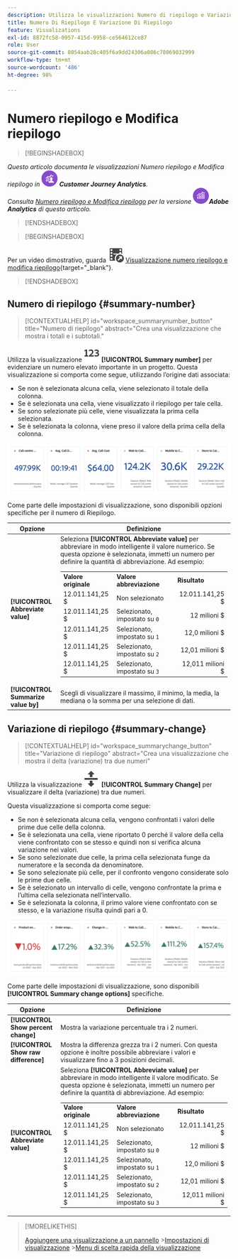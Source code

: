 ```yaml
---
description: Utilizza le visualizzazioni Numero di riepilogo e Variazione di riepilogo per visualizzare punti dati importanti in un progetto.
title: Numero Di Riepilogo E Variazione Di Riepilogo
feature: Visualizations
exl-id: 8872fc58-0957-415d-9958-ce564612ce87
role: User
source-git-commit: 8054aab28c405f6a9dd24306a086c78069032999
workflow-type: tm+mt
source-wordcount: '486'
ht-degree: 98%

---
```


# Numero riepilogo e Modifica riepilogo

>[!BEGINSHADEBOX]

_Questo articolo documenta le visualizzazioni Numero riepilogo e Modifica riepilogo in_ ![CustomerJourneyAnalytics](/help/assets/icons/CustomerJourneyAnalytics.svg) _&#x200B;**Customer Journey Analytics**._<br/>_Consulta [Numero riepilogo e Modifica riepilogo](https://experienceleague.adobe.com/it/docs/analytics/analyze/analysis-workspace/visualizations/summary-number-change) per la versione_ ![AdobeAnalytics](/help/assets/icons/AdobeAnalytics.svg) _&#x200B;**Adobe Analytics** di questo articolo._

>[!ENDSHADEBOX]

>[!BEGINSHADEBOX]

Per un video dimostrativo, guarda ![VideoCheckedOut](/help/assets/icons/VideoCheckedOut.svg) [Visualizzazione numero riepilogo e modifica riepilogo](https://video.tv.adobe.com/v/3416889/?quality=12&learn=on&captions=ita){target="_blank"}.

>[!ENDSHADEBOX]

## Numero di riepilogo {#summary-number}

<!-- markdownlint-disable MD034 -->

>[!CONTEXTUALHELP]
>id="workspace_summarynumber_button"
>title="Numero di riepilogo"
>abstract="Crea una visualizzazione che mostra i totali e i subtotali."

<!-- markdownlint-enable MD034 -->

Utilizza la visualizzazione ![Riepilogo](/help/assets/icons/123.svg) **[!UICONTROL Summary number]** per evidenziare un numero elevato importante in un progetto. Questa visualizzazione si comporta come segue, utilizzando l’origine dati associata:

* Se non è selezionata alcuna cella, viene selezionato il totale della colonna.
* Se è selezionata una cella, viene visualizzato il riepilogo per tale cella.
* Se sono selezionate più celle, viene visualizzata la prima cella selezionata.
* Se è selezionata la colonna, viene preso il valore della prima cella della colonna.

![Visualizzazione Numero di riepilogo](asses/../assets/summary-number.png)

Come parte delle impostazioni di visualizzazione, sono disponibili opzioni specifiche per il numero di Riepilogo.

| Opzione | Definizione |
|--- |--- |
| **[!UICONTROL Abbreviate value]** | Seleziona **[!UICONTROL Abbreviate value]** per abbreviare in modo intelligente il valore numerico. Se questa opzione è selezionata, immetti un numero per definire la quantità di abbreviazione. Ad esempio:<br/><table><tr><td>**Valore originale**</td><td>**Valore abbreviazione**</td><td>**Risultato**</td></tr><tr><td>12.011.141,25 $</td><td>Non selezionato</td><td  align="right">12.011.141,25 $</td></tr><tr><td>12.011.141,25 $</td><td>Selezionato, impostato su `0`</td><td align="right">12 milioni $</td></tr><tr><td>12.011.141,25 $</td><td> Selezionato, impostato su `1`</td><td  align="right">12,0 milioni $</td></tr><tr><td>12.011.141,25 $</td><td>Selezionato, impostato su `2`</td><td align="right">12,01 milioni $</td></tr><tr><td>12.011.141,25 $</td><td>Selezionato, impostato su `3`</td><td align="right">12,011 milioni $</td></tr></table> |
| **[!UICONTROL Summarize value by]** | Scegli di visualizzare il massimo, il minimo, la media, la mediana o la somma per una selezione di dati. |

## Variazione di riepilogo {#summary-change}

<!-- markdownlint-disable MD034 -->

>[!CONTEXTUALHELP]
>id="workspace_summarychange_button"
>title="Variazione di riepilogo"
>abstract="Crea una visualizzazione che mostra il delta (variazione) tra due numeri"

<!-- markdownlint-enable MD034 -->


Utilizza la visualizzazione ![MoveUpDown](/help/assets/icons/MoveUpDown.svg) **[!UICONTROL Summary Change]** per visualizzare il delta (variazione) tra due numeri. <!-- This is applicable for AA, not CJA: The green and red color of the Summary Change can be controlled through [custom event polarity](https://experienceleague.adobe.com/docs/analytics/admin/admin-tools/success-events/success-event.html?lang=it) or a calculated metric's [Show Upward Trend As](https://experienceleague.adobe.com/docs/analytics/components/calculated-metrics/calcmetric-workflow/cm-build-metrics.html?lang=it) option.-->

<!--
The green and red color of the Summary Change can be controlled through [custom event polarity](https://experienceleague.adobe.com/docs/analytics/admin/admin/c-manage-report-suites/c-edit-report-suites/conversion-var-admin/c-success-events/success-event.md) or a calculated metric's [Show Upward Trend As](https://experienceleague.adobe.com/docs/analytics/components/calculated-metrics/calcmetric-workflow/cm-build-metrics.html?lang=it) option.
-->

Questa visualizzazione si comporta come segue:

* Se non è selezionata alcuna cella, vengono confrontati i valori delle prime due celle della colonna.
* Se è selezionata una cella, viene riportato 0 perché il valore della cella viene confrontato con se stesso e quindi non si verifica alcuna variazione nei valori.
* Se sono selezionate due celle, la prima cella selezionata funge da numeratore e la seconda da denominatore.
* Se sono selezionate più celle, per il confronto vengono considerate solo le prime due celle.
* Se è selezionato un intervallo di celle, vengono confrontate la prima e l’ultima cella selezionata nell’intervallo.
* Se è selezionata la colonna, il primo valore viene confrontato con se stesso, e la variazione risulta quindi pari a 0.


![Visualizzazione delle modifiche di riepilogo che mostra il delta tra due numeri.](assets/summary-change.png)


Come parte delle impostazioni di visualizzazione, sono disponibili **[!UICONTROL Summary change options]** specifiche.

| Opzione | Definizione |
|--- |--- |
| **[!UICONTROL Show percent change]** | Mostra la variazione percentuale tra i 2 numeri. |
| **[!UICONTROL Show raw difference]** | Mostra la differenza grezza tra i 2 numeri. Con questa opzione è inoltre possibile abbreviare i valori e visualizzare fino a 3 posizioni decimali. |
| **[!UICONTROL Abbreviate value]** | Seleziona **[!UICONTROL Abbreviate value]** per abbreviare in modo intelligente il valore modificato. Se questa opzione è selezionata, immetti un numero per definire la quantità di abbreviazione. Ad esempio:<br/><table><tr><td>**Valore originale**</td><td>**Valore abbreviazione**</td><td>**Risultato**</td></tr><tr><td>12.011.141,25 $</td><td>Non selezionato</td><td  align="right">12.011.141,25 $</td></tr><tr><td>12.011.141,25 $</td><td>Selezionato, impostato su `0`</td><td align="right">12 milioni $</td></tr><tr><td>12.011.141,25 $</td><td> Selezionato, impostato su `1`</td><td  align="right">12,0 milioni $</td></tr><tr><td>12.011.141,25 $</td><td>Selezionato, impostato su `2`</td><td align="right">12,01 milioni $</td></tr><tr><td>12.011.141,25 $</td><td>Selezionato, impostato su `3`</td><td align="right">12,011 milioni $</td></tr></table> |

>[!MORELIKETHIS]
>
>[Aggiungere una visualizzazione a un pannello](/help/analysis-workspace/visualizations/freeform-analysis-visualizations.md#add-visualizations-to-a-panel)
>&#x200B;>[Impostazioni di visualizzazione](/help/analysis-workspace/visualizations/freeform-analysis-visualizations.md#settings)
>&#x200B;>[Menu di scelta rapida della visualizzazione](/help/analysis-workspace/visualizations/freeform-analysis-visualizations.md#context-menu)
>

